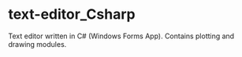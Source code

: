 # text-editor_Csharp
Text editor written in C# (Windows Forms App). Contains plotting and drawing modules.
